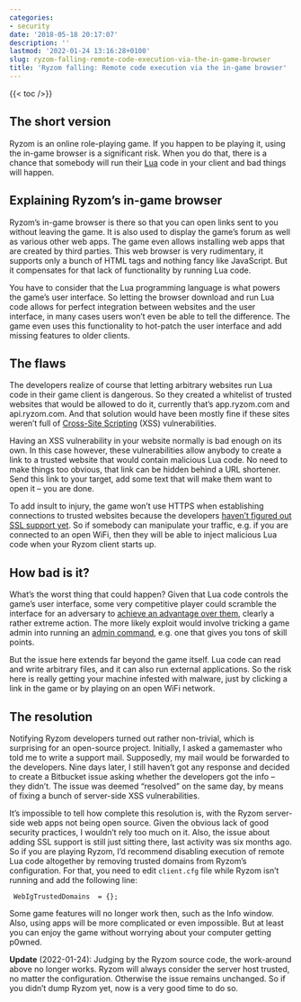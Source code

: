 ```yaml
---
categories:
- security
date: '2018-05-18 20:17:07'
description: ''
lastmod: '2022-01-24 13:16:28+0100'
slug: ryzom-falling-remote-code-execution-via-the-in-game-browser
title: 'Ryzom falling: Remote code execution via the in-game browser'
---
```


{{< toc />}}

## The short version

Ryzom is an online role-playing game. If you happen to be playing it, using the in-game browser is a significant risk. When you do that, there is a chance that somebody will run their [Lua](https://en.wikipedia.org/wiki/Lua_%28programming_language%29) code in your client and bad things will happen.

## Explaining Ryzom’s in-game browser

Ryzom’s in-game browser is there so that you can open links sent to you without leaving the game. It is also used to display the game’s forum as well as various other web apps. The game even allows installing web apps that are created by third parties. This web browser is very rudimentary, it supports only a bunch of HTML tags and nothing fancy like JavaScript. But it compensates for that lack of functionality by running Lua code.

You have to consider that the Lua programming language is what powers the game’s user interface. So letting the browser download and run Lua code allows for perfect integration between websites and the user interface, in many cases users won’t even be able to tell the difference. The game even uses this functionality to hot-patch the user interface and add missing features to older clients.

## The flaws

The developers realize of course that letting arbitrary websites run Lua code in their game client is dangerous. So they created a whitelist of trusted websites that would be allowed to do it, currently that’s app.ryzom.com and api.ryzom.com. And that solution would have been mostly fine if these sites weren’t full of [Cross-Site Scripting](https://en.wikipedia.org/wiki/Cross-site_scripting) (XSS) vulnerabilities.

Having an XSS vulnerability in your website normally is bad enough on its own. In this case however, these vulnerabilities allow anybody to create a link to a trusted website that would contain malicious Lua code. No need to make things too obvious, that link can be hidden behind a URL shortener. Send this link to your target, add some text that will make them want to open it – you are done.

To add insult to injury, the game won’t use HTTPS when establishing connections to trusted websites because the developers [haven’t figured out SSL support yet](https://github.com/ryzom/ryzomcore/issues/314). So if somebody can manipulate your traffic, e.g. if you are connected to an open WiFi, then they will be able to inject malicious Lua code when your Ryzom client starts up.

## How bad is it?

What’s the worst thing that could happen? Given that Lua code controls the game’s user interface, some very competitive player could scramble the interface for an adversary to [achieve an advantage over them](https://xkcd.com/654/), clearly a rather extreme action. The more likely exploit would involve tricking a game admin into running an [admin command](https://github.com/ryzom/ryzomcore/wiki/shard_commands), e.g. one that gives you tons of skill points.

But the issue here extends far beyond the game itself. Lua code can read and write arbitrary files, and it can also run external applications. So the risk here is really getting your machine infested with malware, just by clicking a link in the game or by playing on an open WiFi network.

## The resolution

Notifying Ryzom developers turned out rather non-trivial, which is surprising for an open-source project. Initially, I asked a gamemaster who told me to write a support mail. Supposedly, my mail would be forwarded to the developers. Nine days later, I still haven’t got any response and decided to create a Bitbucket issue asking whether the developers got the info – they didn’t. The issue was deemed “resolved” on the same day, by means of fixing a bunch of server-side XSS vulnerabilities.

It’s impossible to tell how complete this resolution is, with the Ryzom server-side web apps not being open source. Given the obvious lack of good security practices, I wouldn’t rely too much on it. Also, the issue about adding SSL support is still just sitting there, last activity was six months ago. So if you are playing Ryzom, I’d recommend disabling execution of remote Lua code altogether by removing trusted domains from Ryzom’s configuration. For that, you need to edit `client.cfg` file while Ryzom isn’t running and add the following line:

     WebIgTrustedDomains  = {};

Some game features will no longer work then, such as the Info window. Also, using apps will be more complicated or even impossible. But at least you can enjoy the game without worrying about your computer getting p0wned.

**Update** (2022-01-24): Judging by the Ryzom source code, the work-around above no longer works. Ryzom will always consider the server host trusted, no matter the configuration. Otherwise the issue remains unchanged. So if you didn’t dump Ryzom yet, now is a very good time to do so.
